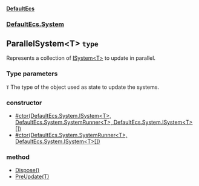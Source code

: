 #### [DefaultEcs](./DefaultEcs.md 'DefaultEcs')
### [DefaultEcs.System](./DefaultEcs.md#DefaultEcs-System 'DefaultEcs.System')
## ParallelSystem&lt;T&gt; `type`
Represents a collection of [ISystem&lt;T&gt;](./DefaultEcs-System-ISystem-T-.md 'DefaultEcs.System.ISystem&lt;T&gt;') to update in parallel.
### Type parameters

<a name='DefaultEcs-System-ParallelSystem-T--T'></a>
`T`
The type of the object used as state to update the systems.
### constructor
- [#ctor(DefaultEcs.System.ISystem&lt;T&gt;, DefaultEcs.System.SystemRunner&lt;T&gt;, DefaultEcs.System.ISystem&lt;T&gt;[])](./DefaultEcs-System-ParallelSystem-T---ctor(DefaultEcs-System-ISystem-T--_DefaultEcs-System-SystemRunner-T--_DefaultEcs-System-ISystem-T---).md 'DefaultEcs.System.ParallelSystem&lt;T&gt;.#ctor(DefaultEcs.System.ISystem&lt;T&gt;, DefaultEcs.System.SystemRunner&lt;T&gt;, DefaultEcs.System.ISystem&lt;T&gt;[])')
- [#ctor(DefaultEcs.System.SystemRunner&lt;T&gt;, DefaultEcs.System.ISystem&lt;T&gt;[])](./DefaultEcs-System-ParallelSystem-T---ctor(DefaultEcs-System-SystemRunner-T--_DefaultEcs-System-ISystem-T---).md 'DefaultEcs.System.ParallelSystem&lt;T&gt;.#ctor(DefaultEcs.System.SystemRunner&lt;T&gt;, DefaultEcs.System.ISystem&lt;T&gt;[])')
### method
- [Dispose()](./DefaultEcs-System-ParallelSystem-T--Dispose().md 'DefaultEcs.System.ParallelSystem&lt;T&gt;.Dispose()')
- [PreUpdate(T)](./DefaultEcs-System-ParallelSystem-T--PreUpdate(T).md 'DefaultEcs.System.ParallelSystem&lt;T&gt;.PreUpdate(T)')
